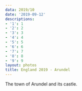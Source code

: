 ```yaml
---
data: 2019/10
date: '2019-09-12'
descriptions:
- '1': 1
- '2': 2
- '3': 3
- '4': 4
- '5': 5
- '6': 6
- '7': 7
- '8': 8
- '9': 9
layout: photos
title: England 2019 - Arundel
---
```


The town of Arundel and its castle.
